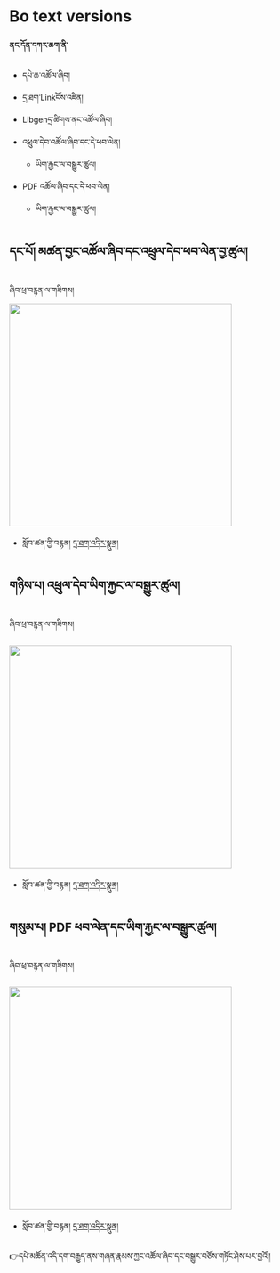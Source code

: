 # Bo text versions

**ནང་དོན་དཀར་ཆག་ནི་**
- དཔེ་ཆ་འཚོལ་ཞིབ།
- དྲ་ཐག་Linkངོས་འཛིན།
- Libgenདྲ་ཚིགས་ནང་འཚོལ་ཞིབ།
- འཕྲུལ་དེབ་འཚོལ་ཞིབ་དང་དེ་ཕབ་ལེན།
    - ཡིག་རྐྱང་ལ་བསྒྱུར་ཚུལ།
- PDF འཚོལ་ཞིབ་དང་དེ་ཕབ་ལེན།
   - ཡིག་རྐྱང་ལ་བསྒྱུར་ཚུལ།

## དང་པོ། མཚན་བྱང་འཚོལ་ཞིབ་དང་འཕྲུལ་དེབ་ཕབ་ལེན་བྱ་ཚུལ།
ཞིབ་ཕྲ་བརྙན་ལ་གཟིགས།
<img src="https://user-images.githubusercontent.com/28945342/216926656-23229dd3-00c1-4885-b521-23628c721be0.png" width="400"/>

- སློབ་ཚན་གྱི་བརྙན། [དྲ་ཐག་འདིར་སྣུན།](https://watch.screencastify.com/v/PaX37UI36a9XYcg2nFiR)

## གཉིས་པ། འཕྲུལ་དེབ་ཡིག་རྐྱང་ལ་བསྒྱུར་ཚུལ།
ཞིབ་ཕྲ་བརྙན་ལ་གཟིགས།

<img src="https://user-images.githubusercontent.com/28945342/216928587-3716b285-21a0-49b4-b40f-0678bf2f07ba.png" width="400"/>

- སློབ་ཚན་གྱི་བརྙན། [དྲ་ཐག་འདིར་སྣུན།](https://watch.screencastify.com/v/GM07x99h4PrbVVcrF2Lw)

## གསུམ་པ། PDF ཕབ་ལེན་དང་ཡིག་རྐྱང་ལ་བསྒྱུར་ཚུལ།
ཞིབ་ཕྲ་བརྙན་ལ་གཟིགས།

<img src="https://user-images.githubusercontent.com/28945342/216929550-86ebc658-95a9-43ec-a52b-527c1101a532.png" width="400"/>

- སློབ་ཚན་གྱི་བརྙན། [དྲ་ཐག་འདིར་སྣུན།](https://watch.screencastify.com/v/Pya5Ptlujci8UHcxI8Av)

👉དཔེ་མཚོན་འདི་དག་བརྒྱུད་ནས་གཞན་རྣམས་ཀྱང་འཚོལ་ཞིབ་དང་བསྒྱུར་བཅོས་གཏོང་ཤེས་པར་བྱའོ།།

